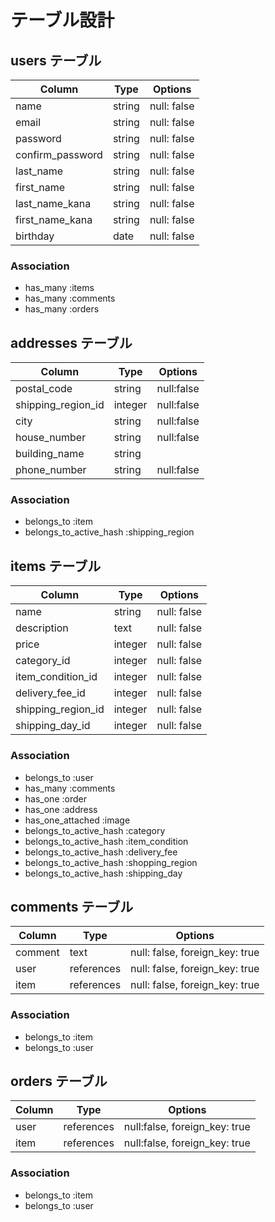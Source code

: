 # テーブル設計

## users テーブル

| Column            | Type   | Options     |
| ----------------- | ------ | ----------- |
| name              | string | null: false |
| email             | string | null: false |
| password          | string | null: false |
| confirm_password  | string | null: false |
| last_name         | string | null: false |
| first_name        | string | null: false |
| last_name_kana    | string | null: false |
| first_name_kana   | string | null: false |
| birthday          | date   | null: false |

### Association

- has_many :items
- has_many :comments
- has_many :orders

## addresses テーブル

| Column             | Type    | Options    |
| ------------------ | ------- | ---------- |
| postal_code        | string  | null:false |
| shipping_region_id | integer | null:false |
| city               | string  | null:false |
| house_number       | string  | null:false |
| building_name      | string  |
| phone_number       | string  | null:false |

### Association
- belongs_to :item
- belongs_to_active_hash :shipping_region

## items テーブル

| Column             | Type    | Options     |
| ------------------ | ------- | ----------- |
| name               | string  | null: false |
| description        | text    | null: false |
| price              | integer | null: false |
| category_id        | integer | null: false |
| item_condition_id  | integer | null: false |
| delivery_fee_id    | integer | null: false |
| shipping_region_id | integer | null: false |
| shipping_day_id    | integer | null: false |


### Association

- belongs_to :user
- has_many :comments
- has_one :order
- has_one :address
- has_one_attached :image
- belongs_to_active_hash :category
- belongs_to_active_hash :item_condition
- belongs_to_active_hash :delivery_fee
- belongs_to_active_hash :shopping_region
- belongs_to_active_hash :shipping_day

## comments テーブル

| Column  | Type       | Options                        |
| ------- | ---------- | ------------------------------ |
| comment | text       | null: false, foreign_key: true |
| user    | references | null: false, foreign_key: true |
| item    | references | null: false, foreign_key: true |

### Association

- belongs_to :item
- belongs_to :user

## orders テーブル

| Column  | Type       | Options                       |
| ------- | ---------- | ----------------------------- |
| user    | references | null:false, foreign_key: true |
| item    | references | null:false, foreign_key: true |

### Association

- belongs_to :item
- belongs_to :user